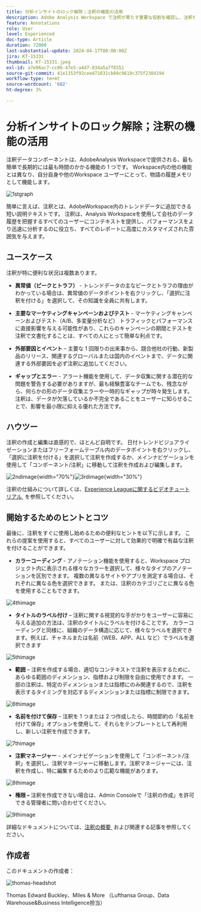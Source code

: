 ```yaml
---
title: 分析インサイトのロック解除；注釈の機能の活用
description: Adobe Analysis Workspace で注釈が果たす重要な役割を確認し、注釈を最大限に活用するための実践的なヒントを得ます。データの理解と共同作業を新たな高みに引き上げ、その過程で豊富な分析インサイトを抽出します。
feature: Annotations
role: User
level: Experienced
doc-type: Article
duration: 72000
last-substantial-update: 2024-04-17T00:00:00Z
jira: KT-15331
thumbnail: KT-15331.jpeg
exl-id: a7e06ac7-cc06-47e5-a4d7-834a5a7f8351
source-git-commit: 41e1153f92ceed71831cb89c9619c375f2304194
workflow-type: tm+mt
source-wordcount: '682'
ht-degree: 3%

---
```


# 分析インサイトのロック解除；注釈の機能の活用

注釈データコンポーネントは、AdobeAnalysis Workspaceで提供される、最も簡単で長期的には最も時間のかかる機能の 1 つです。 Workspace内の他の機能とは異なり、自分自身や他のWorkspace ユーザーにとって、物語の履歴メモリとして機能します。

![1stgraph](assets/1stgraph.png)

簡単に言えば、注釈とは、AdobeWorkspace内のトレンドデータに追加できる短い説明テキストです。 注釈は、Analysis Workspaceを使用して会社のデータ履歴を把握するすべてのユーザーにコンテキストを提供し、パフォーマンスをより迅速に分析するのに役立ち、すべてのレポートに高度にカスタマイズされた雰囲気を与えます。

## ユースケース

注釈が特に便利な状況は複数あります。

- **異常値（ピークとトラフ）** - トレンドデータの主なピークとトラフの理由がわかっている場合は、異常値のデータポイントを右クリックし、「選択に注釈を付ける」を選択して、その知識を全員に共有します。

- **主要なマーケティングキャンペーンおよびテスト** - マーケティングキャンペーンおよびテスト（A/B、多変量分析など） トラフィックとパフォーマンスに直接影響を与える可能性があり、これらのキャンペーンの期間とテストを注釈で文書化することは、すべての人にとって簡単な利点です。

- **外部要因とイベント** – 主要な 1 回限りの出来事から、競合他社の行動、新製品のリリース、関連するグローバルまたは国内のイベントまで、データに関連する外部要因を必ず注釈に追加してください。

- **ギャップとエラー** - アラート機能を使用して、データ収集に関する潜在的な問題を警告する必要がありますが、最も経験豊富なチームでも、残念ながら、何らかの形のデータ収集エラーや一時的なギャップが時々発生します。 注釈は、データが欠落しているか不完全であることをユーザーに知らせることで、影響を最小限に抑える優れた方法です。

## ハウツー

注釈の作成と編集は直感的で、ほとんど自明です。 日付トレンドビジュアライゼーションまたはフリーフォームテーブル内のデータポイントを右クリックし、「選択に注釈を付ける」を選択して注釈を作成するか、メインナビゲーションを使用して「コンポーネント/注釈」に移動して注釈を作成および編集します。

![2ndimage](assets/2ndimage.png){width="70%"}![3rdimage](assets/3rdimage.png){width="30%"}


注釈の仕組みについて詳しくは、[Experience Leagueに関するビデオチュートリアル &#x200B;](https://experienceleague.adobe.com/ja/docs/analytics-learn/tutorials/analysis-workspace/navigating-workspace-projects/annotations-in-analysis-workspace) を参照してください。

## 開始するためのヒントとコツ

最後に、注釈をすぐに使用し始めるための便利なヒントを以下に示します。  これらの提案を使用すると、すべてのユーザーに対して効果的で明確で有益な注釈を付けることができます。

- **カラーコーディング** - アノテーション機能を使用すると、Workspace プロジェクト内に表示される様々なカラーを選択して、様々なタイプのアノテーションを区別できます。 複数の異なるサイトやアプリを測定する場合は、それぞれに異なる色を選択できます。 または、注釈のカテゴリごとに異なる色を使用することもできます。

![4thimage](assets/4thimage.png)

- **タイトルのラベル付け** – 注釈に関する視覚的な手がかりをユーザーに容易に与える追加の方法は、注釈のタイトルにラベルを付けることです。 カラーコーディングと同様に、組織のデータ構造に応じて、様々なラベルを選択できます。例えば、チャネルまたは名前（WEB、APP、ALL など）でラベルを選択できます

![5thimage](assets/5thimage.png)

- **範囲** – 注釈を作成する場合、適切なコンテキストで注釈を表示するために、あらゆる範囲のディメンション、指標および制限を自由に使用できます。 一部の注釈は、特定のディメンションまたは指標にのみ関連するので、注釈を表示するタイミングを対応するディメンションまたは指標に制限できます。

![6thimage](assets/6thimage.png)

- **名前を付けて保存** – 注釈を 1 つまたは 2 つ作成したら、時間節約の「名前を付けて保存」オプションを使用して、それらをテンプレートとして再利用し、新しい注釈を作成できます。

![7thimage](assets/7thimage.png)

- **注釈マネージャー** - メインナビゲーションを使用して「コンポーネント/注釈」を選択し、注釈マネージャーに移動します。注釈マネージャーには、注釈を作成し、特に編集するためのより広範な機能があります。

![8thimage](assets/8thimage.png)


- **権限 –** 注釈を作成できない場合は、Admin Consoleで「注釈の作成」を許可できる管理者に問い合わせてください。

![9thimage](assets/9thimage.png)

詳細なドキュメントについては、[&#x200B; 注釈の概要 &#x200B;](https://experienceleague.adobe.com/ja/docs/analytics/analyze/analysis-workspace/components/annotations/overview) および関連する記事を参照してください。

## 作成者

このドキュメントの作成者：

![thomas-headshot](assets/thomas-headshot.png)

Thomas Edward Buckley、Miles &amp; More （Lufthansa Group、Data Warehouse&amp;Business Intelligence担当）
